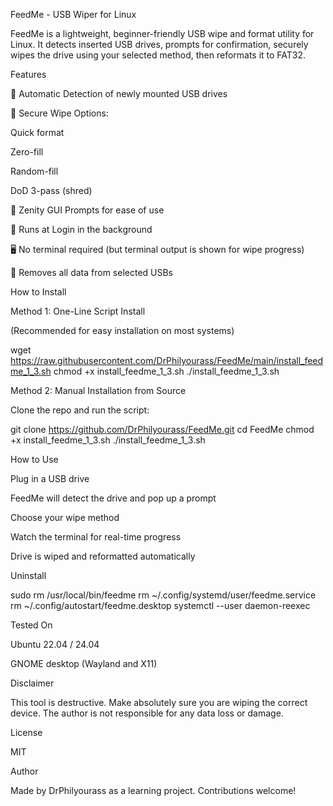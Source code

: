 FeedMe - USB Wiper for Linux

FeedMe is a lightweight, beginner-friendly USB wipe and format utility for Linux. It detects inserted USB drives, prompts for confirmation, securely wipes the drive using your selected method, then reformats it to FAT32.

Features

🧠 Automatic Detection of newly mounted USB drives

🔐 Secure Wipe Options:

Quick format

Zero-fill

Random-fill

DoD 3-pass (shred)

💬 Zenity GUI Prompts for ease of use

🔁 Runs at Login in the background

🖥️ No terminal required (but terminal output is shown for wipe progress)

🧼 Removes all data from selected USBs

How to Install

Method 1: One-Line Script Install

(Recommended for easy installation on most systems)

wget https://raw.githubusercontent.com/DrPhilyourass/FeedMe/main/install_feedme_1_3.sh
chmod +x install_feedme_1_3.sh
./install_feedme_1_3.sh

Method 2: Manual Installation from Source

Clone the repo and run the script:

git clone https://github.com/DrPhilyourass/FeedMe.git
cd FeedMe
chmod +x install_feedme_1_3.sh
./install_feedme_1_3.sh

How to Use

Plug in a USB drive

FeedMe will detect the drive and pop up a prompt

Choose your wipe method

Watch the terminal for real-time progress

Drive is wiped and reformatted automatically

Uninstall

sudo rm /usr/local/bin/feedme
rm ~/.config/systemd/user/feedme.service
rm ~/.config/autostart/feedme.desktop
systemctl --user daemon-reexec

Tested On

Ubuntu 22.04 / 24.04

GNOME desktop (Wayland and X11)

Disclaimer

This tool is destructive. Make absolutely sure you are wiping the correct device. The author is not responsible for any data loss or damage.

License

MIT

Author

Made by DrPhilyourass as a learning project. Contributions welcome!

